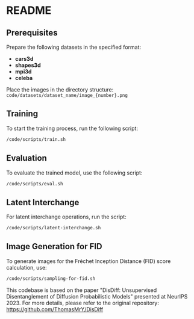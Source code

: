 # README

## Prerequisites

Prepare the following datasets in the specified format:

- **cars3d**
- **shapes3d**
- **mpi3d**
- **celeba**

Place the images in the directory structure:  
`code/datasets/dataset_name/image_{number}.png`

## Training

To start the training process, run the following script:

```bash
/code/scripts/train.sh
```

## Evaluation

To evaluate the trained model, use the following script:

```bash
/code/scripts/eval.sh
```

## Latent Interchange

For latent interchange operations, run the script:

```bash
/code/scripts/latent-interchange.sh
```

## Image Generation for FID

To generate images for the Fréchet Inception Distance (FID) score calculation, use:

```bash
/code/scripts/sampling-for-fid.sh
```


This codebase is based on the paper "DisDiff: Unsupervised Disentanglement of Diffusion Probabilistic Models" presented at NeurIPS 2023. For more details, please refer to the original repository: https://github.com/ThomasMrY/DisDiff